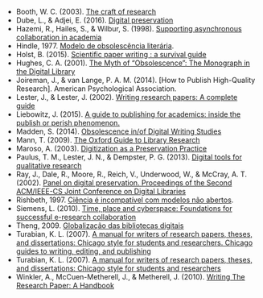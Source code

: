 * Booth, W. C. (2003). [The craft of research](https://doi.org/10.1016/j.laa.2006.10.019)
* Dube, L., & Adjei, E. (2016). [Digital preservation](https://doi.org/10.1016/B978-1-84334-777-4.00004-9)
* Hazemi, R., Hailes, S., & Wilbur, S. (1998). [Supporting asynchronous collaboration in academia](https://doi.org/10.1007/978-1-4471-0625-8_14)
* Hindle, 1977. [Modelo de obsolescência literária](https://example.com/articles/1).
* Holst, B. (2015). [Scientific paper writing : a survival guide]()
* Hughes, C. A. (2001). [The Myth of “Obsolescence”: The Monograph in the Digital Library](https://doi.org/10.1353/pla.2001.0020)
* Joireman, J., & van Lange, P. A. M. (2014). [How to Publish High-Quality Research]. American Psychological Association.
* Lester, J., & Lester, J. (2002). [Writing research papers: A complete guide](http://www.public.asu.edu/~jloneil1/artifacts/294_Information_Literacy_Collection.docx)
* Liebowitz, J. (2015). [A guide to publishing for academics: inside the publish or perish phenomenon.]()
* Madden, S. (2014). [Obsolescence in/of Digital Writing Studies](https://doi.org/10.1016/j.compcom.2014.07.003)
* Mann, T. (2009). [The Oxford Guide to Library Research](https://doi.org/10.1017/CBO9781107415324.004)
* Maroso, A. (2003). [Digitization as a Preservation Practice](https://doi.org/10.1300/J123v45n02_03)
* Paulus, T. M., Lester, J. N., & Dempster, P. G. (2013). [Digital tools for qualitative research](https://doi.org/10.4135/9781473957671)
* Ray, J., Dale, R., Moore, R., Reich, V., Underwood, W., & McCray, A. T. (2002). [Panel on digital preservation. Proceedings of the Second ACM/IEEE-CS Joint Conference on Digital Libraries](https://doi.org/10.1145/544220.544313)
* Rishbeth, 1997. [Ciência é incompatível com modelos não abertos](https://example.com/articles/2).
* Siemens, L. (2010). [Time, place and cyberspace: Foundations for successful e-research collaboration](https://doi.org/10.1007/978-3-642-12257-6_3)
* Theng, 2009. [Globalização das bibliotecas digitais]()
* Turabian, K. L. (2007). [A manual for writers of research papers, theses, and dissertations: Chicago style for students and researchers. Chicago guides to writing, editing, and publishing](https://doi.org/10.2307/2281411)
* Turabian, K. L. (2007). [A manual for writers of research papers, theses, and dissertations: Chicago style for students and researchers](https://doi.org/10.2307/2281411)
* Winkler, A., McCuen-Metherell, J., & Metherell, J. (2010). [Writing The Research Paper: A Handbook](http://books.google.com/books?hl=en&lr=&id=_1f8cgbRVVoC&oi=fnd&pg=PP2&dq=Writing+The+Research+Paper:+A+Handbook&ots=BPvEPaOzn-&sig=4yEGrx38goQO8V3mcXEtHk8d9kQ)
